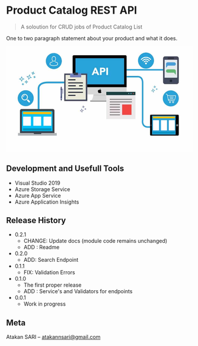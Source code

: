 # Product Catalog REST API
> A soloution for CRUD jobs of Product Catalog List

One to two paragraph statement about your product and what it does.

![](api.jpg)



## Development and Usefull Tools

* Visual Studio 2019
* Azure Storage Service
* Azure App Service
* Azure Application Insights


## Release History

* 0.2.1
    * CHANGE: Update docs (module code remains unchanged)
    * ADD : Readme
* 0.2.0
    * ADD: Search Endpoint
* 0.1.1
    * FIX: Validation Errors
* 0.1.0
    * The first proper release
    * ADD : Service's and Validators for endpoints
* 0.0.1
    * Work in progress

## Meta

Atakan SARI – atakannsari@gmail.com






